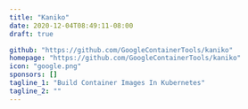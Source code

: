 ```yaml
---
title: "Kaniko"
date: 2020-12-04T08:49:11-08:00
draft: true

github: "https://github.com/GoogleContainerTools/kaniko"
homepage: "https://github.com/GoogleContainerTools/kaniko"
icon: "google.png"
sponsors: []
tagline_1: "Build Container Images In Kubernetes"
tagline_2: ""
---
```


